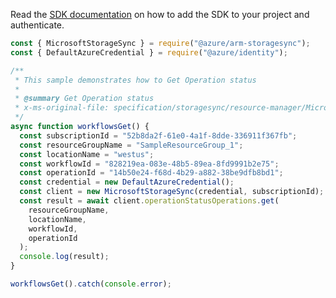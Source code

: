 Read the [SDK documentation](https://github.com/Azure/azure-sdk-for-js/blob/%40azure%2Farm-storagesync_9.0.1/sdk/storagesync/arm-storagesync/README.md) on how to add the SDK to your project and authenticate.

```javascript
const { MicrosoftStorageSync } = require("@azure/arm-storagesync");
const { DefaultAzureCredential } = require("@azure/identity");

/**
 * This sample demonstrates how to Get Operation status
 *
 * @summary Get Operation status
 * x-ms-original-file: specification/storagesync/resource-manager/Microsoft.StorageSync/stable/2020-09-01/examples/OperationStatus_Get.json
 */
async function workflowsGet() {
  const subscriptionId = "52b8da2f-61e0-4a1f-8dde-336911f367fb";
  const resourceGroupName = "SampleResourceGroup_1";
  const locationName = "westus";
  const workflowId = "828219ea-083e-48b5-89ea-8fd9991b2e75";
  const operationId = "14b50e24-f68d-4b29-a882-38be9dfb8bd1";
  const credential = new DefaultAzureCredential();
  const client = new MicrosoftStorageSync(credential, subscriptionId);
  const result = await client.operationStatusOperations.get(
    resourceGroupName,
    locationName,
    workflowId,
    operationId
  );
  console.log(result);
}

workflowsGet().catch(console.error);
```
